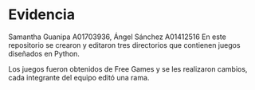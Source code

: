 # Evidencia
Samantha Guanipa A01703936, Ángel Sánchez A01412516
En este repositorio se crearon y editaron tres directorios que contienen juegos diseñados en Python. 

Los juegos fueron obtenidos de Free Games y se les realizaron cambios, cada integrante del equipo editó una rama. 
